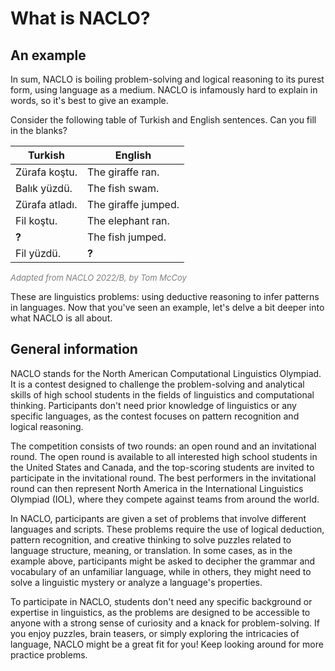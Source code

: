 # What is NACLO?

## An example

In sum, NACLO is boiling problem-solving and logical reasoning to its purest form, using language as a medium. NACLO is infamously hard to explain in words, so it's best to give an example.

Consider the following table of Turkish and English sentences. Can you fill in the blanks?

| Turkish | English |
|--|--|
| Zürafa koştu. | The giraffe ran. |
| Balık yüzdü. | The fish swam. |
| Zürafa atladı. | The giraffe jumped. |
| Fil koştu. | The elephant ran. |
| **?** | The fish jumped. |
| Fil yüzdü. | **?** |

<span style="font-size: small; color: grey; font-style: italic;">Adapted from NACLO 2022/B, by Tom McCoy</span>

These are linguistics problems: using deductive reasoning to infer patterns in languages. Now that you've seen an example, let's delve a bit deeper into what NACLO is all about.

## General information

NACLO stands for the North American Computational Linguistics Olympiad. It is a contest designed to challenge the problem-solving and analytical skills of high school students in the fields of linguistics and computational thinking. Participants don't need prior knowledge of linguistics or any specific languages, as the contest focuses on pattern recognition and logical reasoning.

The competition consists of two rounds: an open round and an invitational round. The open round is available to all interested high school students in the United States and Canada, and the top-scoring students are invited to participate in the invitational round. The best performers in the invitational round can then represent North America in the International Linguistics Olympiad (IOL), where they compete against teams from around the world.

In NACLO, participants are given a set of problems that involve different languages and scripts. These problems require the use of logical deduction, pattern recognition, and creative thinking to solve puzzles related to language structure, meaning, or translation. In some cases, as in the example above, participants might be asked to decipher the grammar and vocabulary of an unfamiliar language, while in others, they might need to solve a linguistic mystery or analyze a language's properties.

To participate in NACLO, students don't need any specific background or expertise in linguistics, as the problems are designed to be accessible to anyone with a strong sense of curiosity and a knack for problem-solving. If you enjoy puzzles, brain teasers, or simply exploring the intricacies of language, NACLO might be a great fit for you! Keep looking around for more practice problems.
